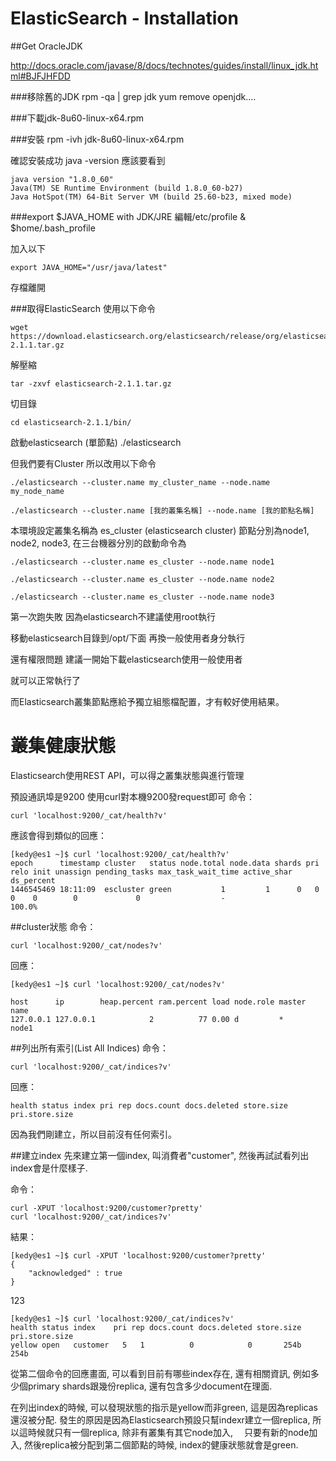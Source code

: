 # ElasticSearch - Installation


##Get OracleJDK

http://docs.oracle.com/javase/8/docs/technotes/guides/install/linux_jdk.html#BJFJHFDD

###移除舊的JDK
rpm -qa | grep jdk
yum remove openjdk....


###下載jdk-8u60-linux-x64.rpm

###安裝
rpm -ivh jdk-8u60-linux-x64.rpm

確認安裝成功
java -version
應該要看到

    java version "1.8.0_60"
    Java(TM) SE Runtime Environment (build 1.8.0_60-b27)
    Java HotSpot(TM) 64-Bit Server VM (build 25.60-b23, mixed mode)

###export $JAVA_HOME with JDK/JRE
編輯/etc/profile & $home/.bash_profile

加入以下

    export JAVA_HOME="/usr/java/latest"

存檔離開

###取得ElasticSearch
使用以下命令

    wget https://download.elasticsearch.org/elasticsearch/release/org/elasticsearch/distribution/tar/elasticsearch/2.0.0/elasticsearch-2.1.1.tar.gz

解壓縮

    tar -zxvf elasticsearch-2.1.1.tar.gz

切目錄

    cd elasticsearch-2.1.1/bin/

啟動elasticsearch (單節點)
    ./elasticsearch

但我們要有Cluster 所以改用以下命令

    ./elasticsearch --cluster.name my_cluster_name --node.name my_node_name

    ./elasticsearch --cluster.name [我的叢集名稱] --node.name [我的節點名稱]

本環境設定叢集名稱為 es_cluster (elasticsearch cluster)
節點分別為node1, node2, node3, 在三台機器分別的啟動命令為

    ./elasticsearch --cluster.name es_cluster --node.name node1

    ./elasticsearch --cluster.name es_cluster --node.name node2

    ./elasticsearch --cluster.name es_cluster --node.name node3

第一次跑失敗 因為elasticsearch不建議使用root執行

移動elasticsearch目錄到/opt/下面
再換一般使用者身分執行

還有權限問題 建議一開始下載elasticsearch使用一般使用者

就可以正常執行了

而Elasticsearch叢集節點應給予獨立組態檔配置，才有較好使用結果。



# 叢集健康狀態

Elasticsearch使用REST API，可以得之叢集狀態與進行管理

預設通訊埠是9200 使用curl對本機9200發request即可
命令：

    curl 'localhost:9200/_cat/health?v'

應該會得到類似的回應：

    [kedy@es1 ~]$ curl 'localhost:9200/_cat/health?v'
    epoch      timestamp cluster   status node.total node.data shards pri relo init unassign pending_tasks max_task_wait_time active_shar ds_percent
    1446545469 18:11:09  escluster green           1         1      0   0    0    0        0             0                  -                 100.0%

##cluster狀態
命令：

    curl 'localhost:9200/_cat/nodes?v'


回應：

    [kedy@es1 ~]$ curl 'localhost:9200/_cat/nodes?v'

    host      ip        heap.percent ram.percent load node.role master name
    127.0.0.1 127.0.0.1            2          77 0.00 d         *      node1

##列出所有索引(List All Indices)
命令：

    curl 'localhost:9200/_cat/indices?v'

回應：

    health status index pri rep docs.count docs.deleted store.size pri.store.size

因為我們剛建立，所以目前沒有任何索引。

##建立index
先來建立第一個index, 叫消費者"customer", 然後再試試看列出index會是什麼樣子.

命令：

    curl -XPUT 'localhost:9200/customer?pretty'
    curl 'localhost:9200/_cat/indices?v'

結果：

    [kedy@es1 ~]$ curl -XPUT 'localhost:9200/customer?pretty'
    {
        "acknowledged" : true
    }

123    

    [kedy@es1 ~]$ curl 'localhost:9200/_cat/indices?v'
    health status index    pri rep docs.count docs.deleted store.size pri.store.size
    yellow open   customer   5   1          0            0       254b           254b

從第二個命令的回應畫面, 可以看到目前有哪些index存在, 還有相關資訊, 例如多少個primary shards跟幾份replica, 還有包含多少document在理面.

在列出index的時候, 可以發現狀態的指示是yellow而非green, 這是因為replicas還沒被分配. 發生的原因是因為Elasticsearch預設只幫indexr建立一個replica, 所以這時候就只有一個replica, 除非有叢集有其它node加入, 　只要有新的node加入, 然後replica被分配到第二個節點的時候, index的健康狀態就會是green.

